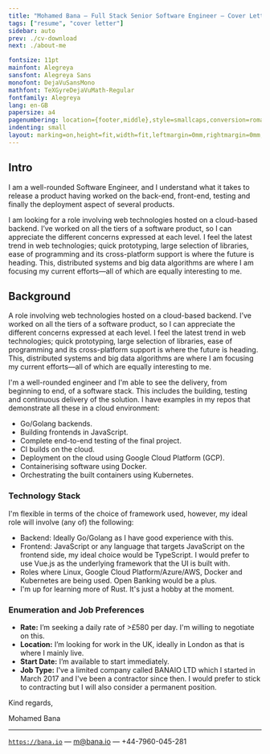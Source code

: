 ```yaml
---
title: "Mohamed Bana — Full Stack Senior Software Engineer — Cover Letter"
tags: ["resume", "cover letter"]
sidebar: auto
prev: ./cv-download
next: ./about-me

fontsize: 11pt
mainfont: Alegreya
sansfont: Alegreya Sans
monofont: DejaVuSansMono
mathfont: TeXGyreDejaVuMath-Regular
fontfamily: Alegreya
lang: en-GB
papersize: a4
pagenumbering: location={footer,middle},style=smallcaps,conversion=romannumerals
indenting: small
layout: marking=on,height=fit,width=fit,leftmargin=0mm,rightmargin=0mm,top=0mm,topspace=0mm,topdistance=0mm,bottom=0mm,bottomdistance=0mm,headerdistance=0mm,footerdistance=0mm,topspace=8mm,header=0mm,footer=0mm,backspace=8mm
---
```


<!-- geometry: left=1.5cm,right=1.5cm,top=2cm,bottom=2cm
margin-left: 0.2cm
margin-right: 0.2cm
margin-top: 0.2cm
margin-bottom: 0.2cm -->
<!-- indenting: small -->
<!-- interlinespace: 10pt -->
<!-- % \setuppagenumbering[location={footer,inright},style=small,conversion=romannumerals]
\setuppagenumbering[
    state=start,
    % alternative=doublesided,
    style=smallcaps,
    conversion=romannumerals] -->

## Intro

I am a well-rounded Software Engineer, and I understand what it takes to release a product having worked on the back-end, front-end, testing and finally the deployment aspect of several products.

I am looking for a role involving web technologies hosted on a cloud-based backend. I’ve worked on all the tiers of a software product, so I can appreciate the different concerns expressed at each level. I feel the latest trend in web technologies; quick prototyping, large selection of libraries, ease of programming and its cross-platform support is where the future is heading. This, distributed systems and big data algorithms are where I am focusing my current efforts—all of which are equally interesting to me.

## Background

A role involving web technologies hosted on a cloud-based backend. I’ve worked on all the tiers of a software product, so I can appreciate the different concerns expressed at each level. I feel the latest trend in web technologies; quick prototyping, large selection of libraries, ease of programming and its cross-platform support is where the future is heading. This, distributed systems and big data algorithms are where I am focusing my current efforts—all of which are equally interesting to me.

I'm a well-rounded engineer and I'm able to see the delivery, from beginning to end, of a software stack. This includes the building, testing and continuous delivery of the solution. I have examples in my repos that demonstrate all these in a cloud environment:

* Go/Golang backends.
* Building frontends in JavaScript.
* Complete end-to-end testing of the final project.
* CI builds on the cloud.
* Deployment on the cloud using Google Cloud Platform (GCP).
* Containerising software using Docker.
* Orchestrating the built containers using Kubernetes.

### Technology Stack

I'm flexible in terms of the choice of framework used, however, my ideal role will involve (any of) the following:

* Backend: Ideally Go/Golang as I have good experience with this.
* Frontend: JavaScript or any language that targets JavaScript on the frontend side, my ideal choice would be TypeScript. I would prefer to use Vue.js as the underlying framework that the UI is built with.
* Roles where Linux, Google Cloud Platform/Azure/AWS, Docker and Kubernetes are being used. Open Banking would be a plus.
* I'm up for learning more of Rust. It's just a hobby at the moment.

### Enumeration and Job Preferences

* **Rate:** I’m seeking a daily rate of >£580 per day. I'm willing to negotiate on this.
* **Location:** I’m looking for work in the UK, ideally in London as that is where I mainly live.
* **Start Date:** I’m available to start immediately.
* **Job Type:** I've a limited company called BANAIO LTD which I started in March 2017 and I've been a contractor since then. I would prefer to stick to contracting but I will also consider a permanent position.

<!-- ## Misc

I have a British passport but I mainly live in Marrakech, Morocco. I can come to London at most once every four weeks.

I am back in London until, hopefully, the 28nd of August at which point I will travel to Marrakech, Morocco for one week. -->


Kind regards,

Mohamed Bana 

---

[`https://bana.io`](https://bana.io) — [m@bana.io](mailto:m@bana.io) — +44-7960-045-281
